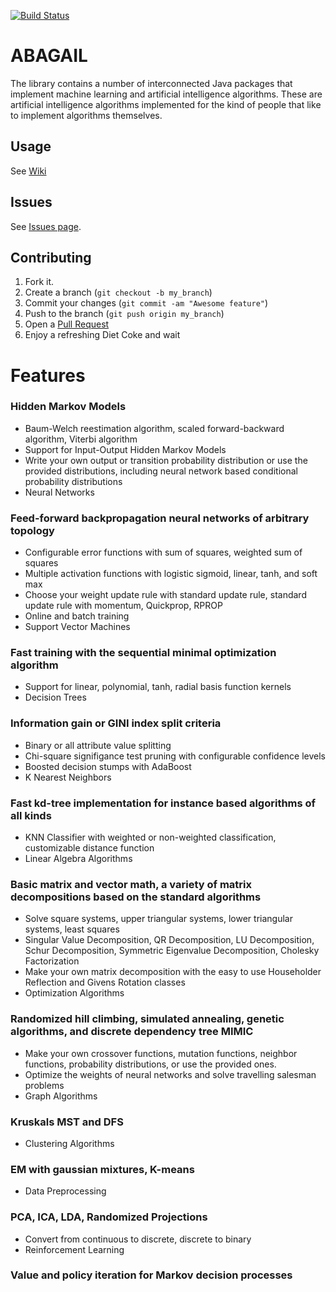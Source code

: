 [![Build Status](https://travis-ci.org/Hodapp87/ABAGAIL.svg?branch=master)](https://travis-ci.org/Hodapp87/ABAGAIL)

ABAGAIL
=======

The library contains a number of interconnected Java packages that implement machine learning and artificial intelligence algorithms. These are artificial intelligence algorithms implemented for the kind of people that like to implement algorithms themselves.

Usage
------

See [Wiki](https://github.com/pushkar/ABAGAIL/wiki)

Issues
-------

See [Issues page](https://github.com/pushkar/ABAGAIL/issues?state=open).

Contributing
------------

1. Fork it.
2. Create a branch (`git checkout -b my_branch`)
3. Commit your changes (`git commit -am "Awesome feature"`)
4. Push to the branch (`git push origin my_branch`)
5. Open a [Pull Request][1]
6. Enjoy a refreshing Diet Coke and wait 

Features
========

### Hidden Markov Models

* Baum-Welch reestimation algorithm, scaled forward-backward algorithm, Viterbi algorithm
* Support for Input-Output Hidden Markov Models
* Write your own output or transition probability distribution or use the provided distributions, including neural network based conditional probability distributions
* Neural Networks

### Feed-forward backpropagation neural networks of arbitrary topology
* Configurable error functions with sum of squares, weighted sum of squares
* Multiple activation functions with logistic sigmoid, linear, tanh, and soft max
* Choose your weight update rule with standard update rule, standard update rule with momentum, Quickprop, RPROP
* Online and batch training
* Support Vector Machines

### Fast training with the sequential minimal optimization algorithm
* Support for linear, polynomial, tanh, radial basis function kernels
* Decision Trees

### Information gain or GINI index split criteria
* Binary or all attribute value splitting
* Chi-square signifigance test pruning with configurable confidence levels
* Boosted decision stumps with AdaBoost
* K Nearest Neighbors

### Fast kd-tree implementation for instance based algorithms of all kinds
* KNN Classifier with weighted or non-weighted classification, customizable distance function
* Linear Algebra Algorithms

### Basic matrix and vector math, a variety of matrix decompositions based on the standard algorithms
* Solve square systems, upper triangular systems, lower triangular systems, least squares
* Singular Value Decomposition, QR Decomposition, LU Decomposition, Schur Decomposition, Symmetric Eigenvalue Decomposition, Cholesky Factorization
* Make your own matrix decomposition with the easy to use Householder Reflection and Givens Rotation classes
* Optimization Algorithms

### Randomized hill climbing, simulated annealing, genetic algorithms, and discrete dependency tree MIMIC
* Make your own crossover functions, mutation functions, neighbor functions, probability distributions, or use the provided ones.
* Optimize the weights of neural networks and solve travelling salesman problems
* Graph Algorithms

### Kruskals MST and DFS
* Clustering Algorithms

### EM with gaussian mixtures, K-means
* Data Preprocessing

### PCA, ICA, LDA, Randomized Projections
* Convert from continuous to discrete, discrete to binary
* Reinforcement Learning

### Value and policy iteration for Markov decision processes

[1]: https://help.github.com/articles/using-pull-requests
